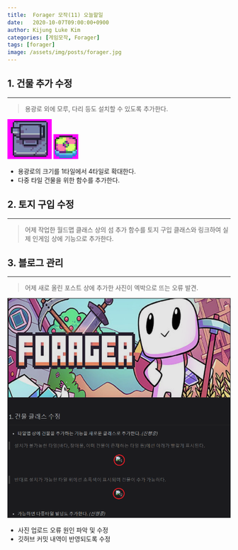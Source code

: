 ```yaml
---
title:  Forager 모작(11) 오늘할일
date:   2020-10-07T09:00:00+0900
author: Kijung Luke Kim
categories: [게임모작, Forager]
tags: [forager]
image: /assets/img/posts/forager.jpg
---
```


## 1. 건물 추가 수정
---

> 용광로 외에 모루, 다리 등도 설치할 수 있도록 추가한다.

![모루.bmp](/assets/img/posts/모루.bmp)
![통발.bmp](/assets/img/posts/통발.bmp)

- 용광로의 크기를 1타일에서 4타일로 확대한다.
- 다중 타일 건물을 위한 함수를 추가한다.

## 2. 토지 구입 수정
---
 
> 어제 작업한 월드맵 클래스 상의 섬 추가 함수를 토지 구입 클래스와 링크하여 실제 인게임 상에 기능으로 추가한다.

## 3. 블로그 관리
---

> 어제 새로 올린 포스트 상에 추가한 사진이 엑박으로 뜨는 오류 발견.

![20201007-1.png](/assets/img/posts/20201007-1.PNG)

- 사진 업로드 오류 원인 파악 및 수정
- 깃허브 커밋 내역이 반영되도록 수정